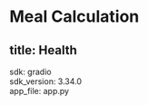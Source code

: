 # Meal Calculation 

## title: Health <br />
sdk: gradio <br />
sdk_version: 3.34.0 <br />
app_file: app.py <br />
